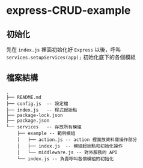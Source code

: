 # express-CRUD-example

## 初始化
先在 `index.js` 裡面初始化好 `Express` 以後，呼叫 `services.setupServices(app);` 初始化底下的各個模組

## 檔案結構

```
.
├── README.md
├── config.js  -- 設定檔
├── index.js   -- 程式起始點
├── package-lock.json
├── package.json
└── services   -- 存放所有模組
    ├── example -- 範例模組
    │   ├── action.js -- action 裡面放資料庫操作部分
    │   ├── index.js  -- 模組起始點和初始化操作
    │   └── middleware.js -- 對外服務的 API
    └── index.js -- 負責呼叫各個模組的初始化
```